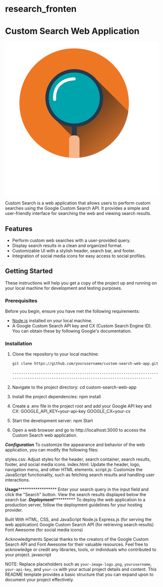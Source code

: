 # research_fronten
# Custom Search Web Application

![Custom Search Logo](your-image-logo.png)

Custom Search is a web application that allows users to perform custom searches using the Google Custom Search API. It provides a simple and user-friendly interface for searching the web and viewing search results.

## Features

- Perform custom web searches with a user-provided query.
- Display search results in a clean and organized format.
- Customizable UI with a stylish header, search bar, and footer.
- Integration of social media icons for easy access to social profiles.

## Getting Started

These instructions will help you get a copy of the project up and running on your local machine for development and testing purposes.

### Prerequisites

Before you begin, ensure you have met the following requirements:

- [Node.js](https://nodejs.org/) installed on your local machine.
- A Google Custom Search API key and CX (Custom Search Engine ID). You can obtain these by following Google's documentation.

### Installation

1. Clone the repository to your local machine:

   ```shell
   git clone https://github.com/yourusername/custom-search-web-app.git

   -----------------------------------------------------------------------------------------------------------------------------------
1. Navigate to the project directory:
    cd custom-search-web-app
2. Install the project dependencies:
    npm install
3. Create a .env file in the project root and add your Google API key and CX:
    GOOGLE_API_KEY=your-api-key
    GOOGLE_CX=your-cx
4. Start the development server:
    npm Start
5. Open a web browser and go to http://localhost:3000 to access the Custom Search web application.

***********************Configuration***********************
To customize the appearance and behavior of the web application, you can modify the following files:

styles.css: Adjust styles for the header, search container, search results, footer, and social media icons.
index.html: Update the header, logo, navigation menu, and other HTML elements.
script.js: Customize the JavaScript functionality, such as fetching search results and handling user interactions.

************************Usage******************************************
Enter your search query in the input field and click the "Search" button.
View the search results displayed below the search bar.
***************************Deployment*************************************
To deploy the web application to a production server, follow the deployment guidelines for your hosting provider.

Built With
HTML, CSS, and JavaScript
Node.js
Express.js (for serving the web application)
Google Custom Search API (for retrieving search results)
Font Awesome (for social media icons)

Acknowledgments
Special thanks to the creators of the Google Custom Search API and Font Awesome for their valuable resources.
Feel free to acknowledge or credit any libraries, tools, or individuals who contributed to your project.
javascript

NOTE: 
Replace placeholders such as `your-image-logo.png`, `yourusername`, `your-api-key`, and `your-cx` with your actual project details and content. 
This README template provides a basic structure that you can expand upon to document your project effectively.



